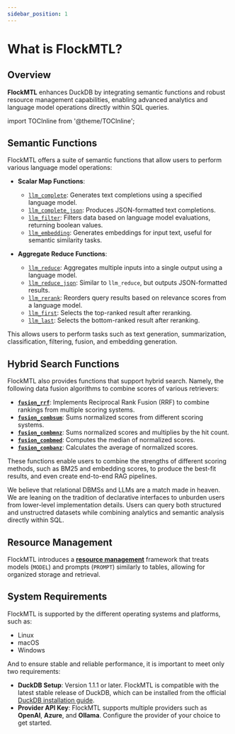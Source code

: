 ```yaml
---
sidebar_position: 1
---
```


# What is FlockMTL?

## Overview

**FlockMTL** enhances DuckDB by integrating semantic functions and robust resource management capabilities, enabling advanced analytics and language model operations directly within SQL queries.

import TOCInline from '@theme/TOCInline';

<TOCInline toc={toc} />

## Semantic Functions

FlockMTL offers a suite of semantic functions that allow users to perform various language model operations:

- **Scalar Map Functions**:
    - [`llm_complete`](/docs/scalar-functions/llm-complete): Generates text completions using a specified language model.
    - [`llm_complete_json`](/docs/scalar-functions/llm-complete-json): Produces JSON-formatted text completions.
    - [`llm_filter`](/docs/scalar-functions/llm-filter): Filters data based on language model evaluations, returning boolean values.
    - [`llm_embedding`](/docs/scalar-functions/llm-embedding): Generates embeddings for input text, useful for semantic similarity tasks.

- **Aggregate Reduce Functions**:
    - [`llm_reduce`](/docs/aggregate-functions/llm-reduce): Aggregates multiple inputs into a single output using a language model.
    - [`llm_reduce_json`](/docs/aggregate-functions/llm-reduce-json): Similar to `llm_reduce`, but outputs JSON-formatted results.
    - [`llm_rerank`](/docs/aggregate-functions/llm-rerank): Reorders query results based on relevance scores from a language model.
    - [`llm_first`](/docs/aggregate-functions/llm-first): Selects the top-ranked result after reranking.
    - [`llm_last`](/docs/aggregate-functions/llm-last): Selects the bottom-ranked result after reranking.


This allows users to perform tasks such as text generation, summarization, classification, filtering, fusion, and embedding generation.

## Hybrid Search Functions

FlockMTL also provides functions that support hybrid search. Namely, the following data fusion algorithms to combine scores of various retrievers:

- [**`fusion_rrf`**](/docs/hybrid-search#fusion_rrf): Implements Reciprocal Rank Fusion (RRF) to combine rankings from multiple scoring systems.
- [**`fusion_combsum`**](/docs/hybrid-search#fusion_combsum): Sums normalized scores from different scoring systems.
- [**`fusion_combmnz`**](/docs/hybrid-search#fusion_combmnz): Sums normalized scores and multiplies by the hit count.
- [**`fusion_combmed`**](/docs/hybrid-search#fusion_combmed): Computes the median of normalized scores.
- [**`fusion_combanz`**](/docs/hybrid-search#fusion_combanz): Calculates the average of normalized scores.

These functions enable users to combine the strengths of different scoring methods, such as BM25 and embedding scores, to produce the best-fit results, and even create end-to-end RAG pipelines.

We believe that relational DBMSs and LLMs are a match made in heaven. We are leaning on the tradition of declarative interfaces to unburden users from lower-level implementation details. Users can query both structured and unstructred datasets while combining analytics and semantic analysis directly within SQL.

## Resource Management

FlockMTL introduces a [**resource management**](/docs/resource-management) framework that treats models (`MODEL`) and prompts (`PROMPT`) similarly to tables, allowing for organized storage and retrieval.

## System Requirements

FlockMTL is supported by the different operating systems and platforms, such as:
- Linux
- macOS
- Windows

And to ensure stable and reliable performance, it is important to meet only two requirements:
- **DuckDB Setup**: Version 1.1.1 or later. FlockMTL is compatible with the latest stable release of DuckDB, which can be installed from the official [DuckDB installation guide](https://duckdb.org/docs/installation/index?version=stable&environment=cli&platform=linux&download_method=direct&architecture=x86_64).
- **Provider API Key**: FlockMTL supports multiple providers such as **OpenAI**, **Azure**, and **Ollama**. Configure the provider of your choice to get started.